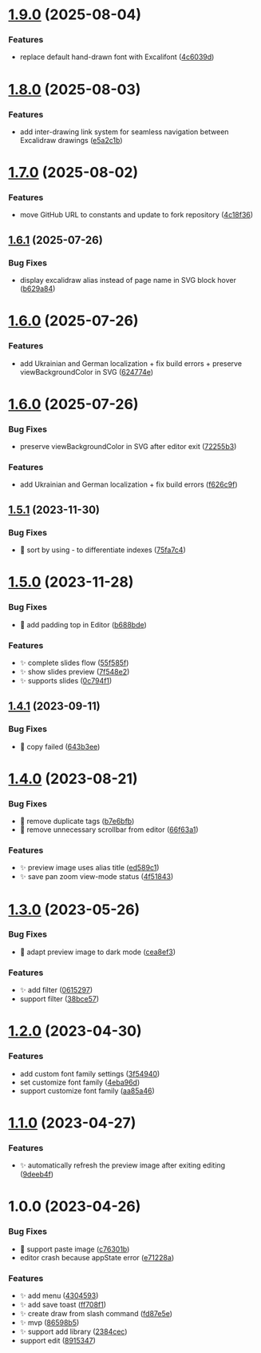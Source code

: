 # [1.9.0](https://github.com/viktorkratiuk/logseq-plugin-excalidraw/compare/v1.8.0...v1.9.0) (2025-08-04)


### Features

* replace default hand-drawn font with Excalifont ([4c6039d](https://github.com/viktorkratiuk/logseq-plugin-excalidraw/commit/4c6039da3c6ed236502f48b5e1bcf22256d64a9c))

# [1.8.0](https://github.com/viktorkratiuk/logseq-plugin-excalidraw/compare/v1.7.0...v1.8.0) (2025-08-03)


### Features

* add inter-drawing link system for seamless navigation between Excalidraw drawings ([e5a2c1b](https://github.com/viktorkratiuk/logseq-plugin-excalidraw/commit/e5a2c1bdb2ba50dc4bf1012c95b5ec4376415fe3))

# [1.7.0](https://github.com/viktorkratiuk/logseq-plugin-excalidraw/compare/v1.6.1...v1.7.0) (2025-08-02)


### Features

* move GitHub URL to constants and update to fork repository ([4c18f36](https://github.com/viktorkratiuk/logseq-plugin-excalidraw/commit/4c18f36d10451703edeeec3b0372877066480357))

## [1.6.1](https://github.com/viktorkratiuk/logseq-plugin-excalidraw/compare/v1.6.0...v1.6.1) (2025-07-26)


### Bug Fixes

* display excalidraw alias instead of page name in SVG block hover ([b629a84](https://github.com/viktorkratiuk/logseq-plugin-excalidraw/commit/b629a84998e660eeb9301b14bd855407aec0ec16))

# [1.6.0](https://github.com/viktorkratiuk/logseq-plugin-excalidraw/compare/v1.5.1...v1.6.0) (2025-07-26)


### Features

* add Ukrainian and German localization + fix build errors + preserve viewBackgroundColor in SVG ([624774e](https://github.com/viktorkratiuk/logseq-plugin-excalidraw/commit/624774eee31f1b5529645ec0c29739a35e0ba977))

# [1.6.0](https://github.com/viktorkratiuk/logseq-plugin-excalidraw/compare/v1.5.1...v1.6.0) (2025-07-26)


### Bug Fixes

* preserve viewBackgroundColor in SVG after editor exit ([72255b3](https://github.com/viktorkratiuk/logseq-plugin-excalidraw/commit/72255b346a51f8db7ddae6dc9bfde15f314ba0bc))


### Features

* add Ukrainian and German localization + fix build errors ([f626c9f](https://github.com/viktorkratiuk/logseq-plugin-excalidraw/commit/f626c9f0bd65c61fb27d9a0e88ac908e78a9b4c2))

## [1.5.1](https://github.com/haydenull/logseq-plugin-excalidraw/compare/v1.5.0...v1.5.1) (2023-11-30)


### Bug Fixes

* :bug: sort by using - to differentiate indexes ([75fa7c4](https://github.com/haydenull/logseq-plugin-excalidraw/commit/75fa7c4f29342cc2470316947eb6b78b448be99b))

# [1.5.0](https://github.com/haydenull/logseq-plugin-excalidraw/compare/v1.4.1...v1.5.0) (2023-11-28)


### Bug Fixes

* :bug: add padding top in Editor ([b688bde](https://github.com/haydenull/logseq-plugin-excalidraw/commit/b688bdeca72769f82166d6dd76087b91b3f6e279))


### Features

* :sparkles: complete slides flow ([55f585f](https://github.com/haydenull/logseq-plugin-excalidraw/commit/55f585f8abbacb79c27bafe686eafe5b1587d36d))
* :sparkles: show slides preview ([7f548e2](https://github.com/haydenull/logseq-plugin-excalidraw/commit/7f548e2251859b36402e8747e2dcb547ca478dbd))
* :sparkles: supports slides ([0c794f1](https://github.com/haydenull/logseq-plugin-excalidraw/commit/0c794f1beb1a6c88c2f9d7198f681606f4912f63))

## [1.4.1](https://github.com/haydenull/logseq-plugin-excalidraw/compare/v1.4.0...v1.4.1) (2023-09-11)


### Bug Fixes

* :bug: copy failed ([643b3ee](https://github.com/haydenull/logseq-plugin-excalidraw/commit/643b3ee28aaf95e483e4e9d000c0fefd2c9f64bb))

# [1.4.0](https://github.com/haydenull/logseq-plugin-excalidraw/compare/v1.3.0...v1.4.0) (2023-08-21)


### Bug Fixes

* :bug: remove duplicate tags ([b7e6bfb](https://github.com/haydenull/logseq-plugin-excalidraw/commit/b7e6bfb7924115f7103806c35bd27c17d5e834c3))
* :bug: remove unnecessary scrollbar from editor ([66f63a1](https://github.com/haydenull/logseq-plugin-excalidraw/commit/66f63a13f2496ea0fa884cffb70e59d3856f4c80))


### Features

* :sparkles: preview image uses alias title ([ed589c1](https://github.com/haydenull/logseq-plugin-excalidraw/commit/ed589c192bddc3e295454f06133c9ff45443d4d0))
* :sparkles: save pan zoom view-mode status ([4f51843](https://github.com/haydenull/logseq-plugin-excalidraw/commit/4f518437eae00ec2556ec0ec6fb436c83bc3efc9))

# [1.3.0](https://github.com/haydenull/logseq-plugin-excalidraw/compare/v1.2.0...v1.3.0) (2023-05-26)


### Bug Fixes

* :bug: adapt preview image to dark mode ([cea8ef3](https://github.com/haydenull/logseq-plugin-excalidraw/commit/cea8ef33ff373e15cd12bf624fd952bde0694eeb))


### Features

* :sparkles: add filter ([0615297](https://github.com/haydenull/logseq-plugin-excalidraw/commit/061529785e0e61183265c9ec8300ab8e704d958d))
* support filter ([38bce57](https://github.com/haydenull/logseq-plugin-excalidraw/commit/38bce57913f63994802e203c63136cc48af9049d))

# [1.2.0](https://github.com/haydenull/logseq-plugin-excalidraw/compare/v1.1.0...v1.2.0) (2023-04-30)


### Features

* add custom font family settings ([3f54940](https://github.com/haydenull/logseq-plugin-excalidraw/commit/3f54940a2f50fd07fd39033de5a3fb08849c084b))
* set customize font family ([4eba96d](https://github.com/haydenull/logseq-plugin-excalidraw/commit/4eba96da20313f46efb4181470777d7527710cc9))
* support customize font family ([aa85a46](https://github.com/haydenull/logseq-plugin-excalidraw/commit/aa85a46849cd97a358dafd9daff23ab49c1cd4cf))

# [1.1.0](https://github.com/haydenull/logseq-plugin-excalidraw/compare/v1.0.0...v1.1.0) (2023-04-27)


### Features

* :sparkles: automatically refresh the preview image after exiting editing ([9deeb4f](https://github.com/haydenull/logseq-plugin-excalidraw/commit/9deeb4fe7cb17e778ff80fb7a9c5fdc7e3e4c88a))

# 1.0.0 (2023-04-26)


### Bug Fixes

* :bug: support paste image ([c76301b](https://github.com/haydenull/logseq-plugin-excalidraw/commit/c76301bc772a1a51d0ce9b34c6e7407af107ee3f))
* editor crash because appState error ([e71228a](https://github.com/haydenull/logseq-plugin-excalidraw/commit/e71228a0fb7cca180ec197a018593fe8d1746a7b))


### Features

* :sparkles: add menu ([4304593](https://github.com/haydenull/logseq-plugin-excalidraw/commit/430459339b1580b8330e3dea97c5609bfc3dd183))
* :sparkles: add save toast ([ff708f1](https://github.com/haydenull/logseq-plugin-excalidraw/commit/ff708f10d7168b057d012bf9702bf6b1f82181ea))
* :sparkles: create draw from slash command ([fd87e5e](https://github.com/haydenull/logseq-plugin-excalidraw/commit/fd87e5e9b10082dbe45f843d4d96d3361e64c270))
* :sparkles: mvp ([86598b5](https://github.com/haydenull/logseq-plugin-excalidraw/commit/86598b508df8324ec09afe1e658e295e4a284b0f))
* :sparkles: support add library ([2384cec](https://github.com/haydenull/logseq-plugin-excalidraw/commit/2384cecaf93fbce4a0cee55049bc7ca2cb344e6d))
* support edit ([8915347](https://github.com/haydenull/logseq-plugin-excalidraw/commit/8915347581c83502fbf650246eb2af1cbcdb7f29))
